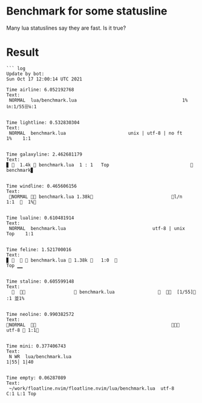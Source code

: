 # Benchmark for some statusline
 
   Many lua statuslines say they are fast. Is it true?





# Result
``` log
``` log
Update by bot:
Sun Oct 17 12:00:14 UTC 2021

Time airline: 6.052192768
Text:
 NORMAL  lua/benchmark.lua                                       1% ㏑:1/55☰℅:1 


Time lightline: 0.532830304
Text:
 NORMAL  benchmark.lua                       unix | utf-8 | no ft    1%    1:1  


Time galaxyline: 2.462681179
Text:
▊   1.4k  benchmark.lua  1 : 1   Top                               benchmark▊


Time windline: 0.465606156
Text:
 NORMAL  benchmark.lua 1.38k                             l/n   1:1    1% 


Time lualine: 0.610481914
Text:
 NORMAL  benchmark.lua                                utf-8 | unix  Top    1:1  


Time feline: 1.521700016
Text:
▊     benchmark.lua  1.38k    1:0                                   Top ▁▁


Time staline: 0.605599148
Text:
                       benchmark.lua                    [1/55] :1 並1%  


Time neoline: 0.990382572
Text:
NORMAL                                                    🧊   utf-8  1:1


Time mini: 0.377406743
Text:
 N WR  lua/benchmark.lua                                             1|55│ 1|40 


Time empty: 0.06287089
Text:
 ~/work/floatline.nvim/floatline.nvim/lua/benchmark.lua  utf-8       C:1 L:1 Top

```
